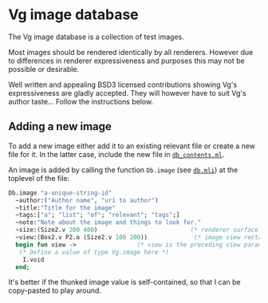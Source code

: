 # Vg image database

The Vg image database is a collection of test images. 

Most images should be rendered identically by all renderers. However
due to differences in renderer expressiveness and purposes this may
not be possible or desirable.

Well written and appealing BSD3 licensed contributions showing Vg's
expressiveness are gladly accepted. They will however have to suit
Vg's author taste... Follow the instructions below.

## Adding a new image

To add a new image either add it to an existing relevant file or
create a new file for it. In the latter case, include the new file in
[`db_contents.ml`](db_contents.ml).

An image is added by calling the function `Db.image` (see [`db.mli`](db.mli))
at the toplevel of the file:

```ocaml
Db.image "a-unique-string-id"                                
  ~author:("Author name", "uri to author")
  ~title:"Title for the image"
  ~tags:["a"; "list"; "of"; "relevant"; "tags";]
  ~note:"Note about the image and things to look for."
  ~size:(Size2.v 200 400)                          (* renderer surface size. *)
  ~view:(Box2.v P2.o (Size2.v 100 200))             (* image view rectangle. *)
  begin fun view ->                 (* view is the preceding view parameter. *)
   (* Define a value of type Vg.image here *)
    I.void
  end;
```

It's better if the thunked image value is self-contained, so that I
can be copy-pasted to play around.


